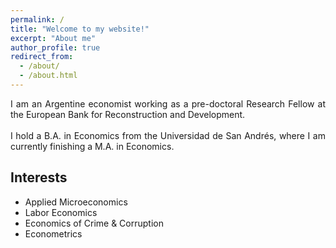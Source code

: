 ```yaml
---
permalink: /
title: "Welcome to my website!"
excerpt: "About me"
author_profile: true
redirect_from: 
  - /about/
  - /about.html
---
```


<div style="text-align: justify"> I am an Argentine economist working as a pre-doctoral Research Fellow at the European Bank for Reconstruction and Development. </div>
&nbsp;
<div style="text-align: justify"> I hold a B.A. in Economics from the Universidad de San Andrés, where I am currently finishing a M.A. in Economics. </div>


## Interests
* Applied Microeconomics
* Labor Economics
* Economics of Crime & Corruption
* Econometrics
